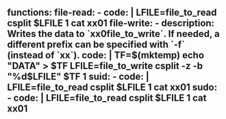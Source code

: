 functions:
  file-read:
    - code: |
        LFILE=file_to_read
        csplit $LFILE 1
        cat xx01
  file-write:
    - description: Writes the data to `xx0file_to_write`. If needed, a different prefix can be specified with `-f` (instead of `xx`).
      code: |
        TF=$(mktemp)
        echo "DATA" > $TF
        LFILE=file_to_write
        csplit -z -b "%d$LFILE" $TF 1
  suid:
    - code: |
        LFILE=file_to_read
        csplit $LFILE 1
        cat xx01
  sudo:
    - code: |
        LFILE=file_to_read
        csplit $LFILE 1
        cat xx01
---
